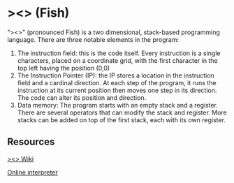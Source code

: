 # ><> (Fish)

"><>" (pronounced Fish) is a two dimensional, stack-based programming language. There are three notable elements in the program:
1. The instruction field: this is the code itself. Every instruction is a single characters, placed on a coordinate grid, with the first character in the top left having the position (0,0)
2. The Instruction Pointer (IP): the IP stores a location in the instruction field and a cardinal direction. At each step of the program, it runs the instruction at its current position then moves one step in its direction. The code can alter its position and direction. 
3. Data memory: The program starts with an empty stack and a register. There are several operators that can modify the stack and register. More stacks can be added on top of the first stack, each with its own register. 


## Resources
[><> Wiki](https://esolangs.org/wiki/Fish)

[Online interpreter](https://suppen.no/fishlanguage/)

